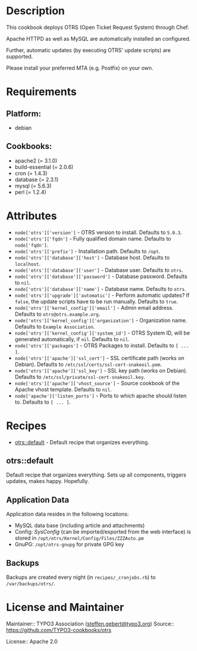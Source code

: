 # Description

This cookbook deploys OTRS (Open Ticket Request System) through Chef.

Apache HTTPD as well as MySQL are automatically installed an configured.

Further, automatic updates (by executing OTRS' update scripts) are supported.

Please install your preferred MTA (e.g. Postfix) on your own.
# Requirements

## Platform:

* debian

## Cookbooks:

* apache2 (= 3.1.0)
* build-essential (= 2.0.6)
* cron (= 1.4.3)
* database (= 2.3.1)
* mysql (= 5.6.3)
* perl (= 1.2.4)

# Attributes

* `node['otrs']['version']` - OTRS version to install. Defaults to `5.0.3`.
* `node['otrs']['fqdn']` - Fully qualified domain name. Defaults to `node['fqdn']`.
* `node['otrs']['prefix']` - Installation path. Defaults to `/opt`.
* `node['otrs']['database']['host']` - Database host. Defaults to `localhost`.
* `node['otrs']['database']['user']` - Database user. Defaults to `otrs`.
* `node['otrs']['database']['password']` - Database password. Defaults to `nil`.
* `node['otrs']['database']['name']` - Database name. Defaults to `otrs`.
* `node['otrs']['upgrade']['automatic']` - Perform automatic updates? If `false`, the update scripts have to be run manually. Defaults to `true`.
* `node['otrs']['kernel_config']['email']` - Admin email address. Defaults to `otrs@otrs.example.org`.
* `node['otrs']['kernel_config']['organization']` - Organization name. Defaults to `Example Association`.
* `node['otrs']['kernel_config']['system_id']` - OTRS System ID, will be generated automatically, if `nil`. Defaults to `nil`.
* `node['otrs']['packages']` - OTRS Packages to install. Defaults to `[ ... ]`.
* `node['otrs']['apache']['ssl_cert']` - SSL certificate path (works on Debian). Defaults to `/etc/ssl/certs/ssl-cert-snakeoil.pem`.
* `node['otrs']['apache']['ssl_key']` - SSL key path (works on Debian). Defaults to `/etc/ssl/private/ssl-cert-snakeoil.key`.
* `node['otrs']['apache']['vhost_source']` - Source cookbook of the Apache vhost template. Defaults to `nil`.
* `node['apache']['listen_ports']` - Ports to which apache should listen to. Defaults to `[ ... ]`.

# Recipes

* [otrs::default](#otrsdefault) - Default recipe that organizes everything.

## otrs::default

Default recipe that organizes everything. Sets up all components, triggers updates, makes happy.
Hopefully.

Application Data
----------------

Application data resides in the following locations:

- MySQL data base (including article and attachments)
- Config: _SysConfig_ (can be imported/exported from the web interface) is stored in `/opt/otrs/Kernel/Config/Files/ZZZAuto.pm`
- GnuPG: `/opt/otrs-gnupg` for private GPG key

Backups
-------

Backups are created every night (in `recipes/_cronjobs.rb`) to `/var/backups/otrs/`.

# License and Maintainer

Maintainer:: TYPO3 Association (<steffen.gebert@typo3.org>)
Source:: https://github.com/TYPO3-cookbooks/otrs

License:: Apache 2.0
